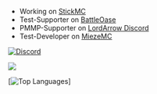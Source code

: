 - Working on [StickMC](https://discord.stickmc.tk/)
- Test-Supporter on [BattleOase](https://discord.battleoase.net)
- PMMP-Supporter on [LordArrow Discord](https://discord.gg/t45dtkqUdm)
- Test-Developer on [MiezeMC](https://discord.gg/aWSDjCR4FQ)

[![Discord](https://discord.c99.nl/widget/theme-1/468866708732379147.png)](#)

<img src="https://github-readme-stats.vercel.app/api?username=r3pt1s&&show_icons=true&title_color=ffffff&icon_color=bb2acf&text_color=daf7dc&bg_color=151515">

[![Top Languages](https://github-readme-stats.vercel.app/api/top-langs/?username=r3pt1s&layout=compact)]
